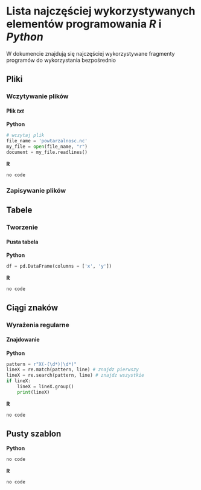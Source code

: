 # Lista najczęściej wykorzystywanych elementów programowania *R* i *Python*

W dokumencie znajdują się najczęściej wykorzystywane fragmenty programów do wykorzystania bezpośrednio

## Pliki

### Wczytywanie plików

#### Plik *txt*

**Python**

```Python
# wczytaj plik
file_name = 'powtarzalnosc.nc'
my_file = open(file_name, "r")
document = my_file.readlines()
```

**R**

```R
no code
```

### Zapisywanie plików


## Tabele

### Tworzenie

#### Pusta tabela

**Python**

```Python
df = pd.DataFrame(columns = ['x', 'y'])
```

**R**

```R
no code
```

## Ciągi znaków

### Wyrażenia regularne

#### Znajdowanie

**Python**

```Python
pattern = r"X(-(\d*)|\d*)"
lineX = re.match(pattern, line) # znajdz pierwszy
lineX = re.search(pattern, line) # znajdz wszystkie
if lineX:
	lineX = lineX.group()
	print(lineX)
```

**R**

```R
no code
```



## Pusty szablon

**Python**

```Python
no code
```

**R**

```R
no code
```


